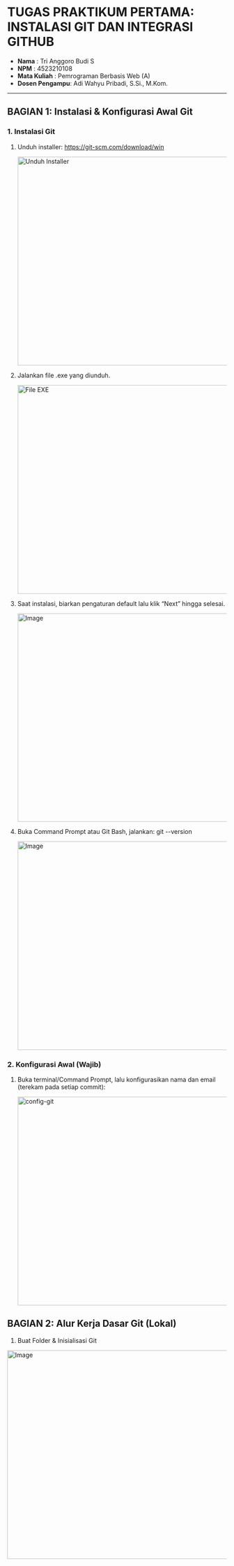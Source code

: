 # TUGAS PRAKTIKUM PERTAMA: INSTALASI GIT DAN INTEGRASI GITHUB

- **Nama**          : Tri Anggoro Budi S  
- **NPM**           : 4523210108  
- **Mata Kuliah**   : Pemrograman Berbasis Web (A)  
- **Dosen Pengampu**: Adi Wahyu Pribadi, S.Si., M.Kom.  

---

## BAGIAN 1: Instalasi & Konfigurasi Awal Git

### **1. Instalasi Git**

1. Unduh installer: https://git-scm.com/download/win   

   <img width="571" height="479" alt="Unduh Installer" src="https://github.com/user-attachments/assets/c7a6a15a-ade8-4972-8ba6-d35a3fd33440" />  

2. Jalankan file .exe yang diunduh.   

   <img width="571" height="479" alt="File EXE" src="https://github.com/user-attachments/assets/d873f7e4-3a98-4951-93b9-5e438f2ec6af" />

3. Saat instalasi, biarkan pengaturan default lalu klik “Next” hingga selesai.

   <img width="571" height="478" alt="Image" src="https://github.com/user-attachments/assets/b9c98dc4-376a-4a6e-aad6-888443834dce" />
   
4. Buka Command Prompt atau Git Bash, jalankan: git --version

   <img width="571" height="479" alt="Image" src="https://github.com/user-attachments/assets/7f1f9772-ed10-4c60-882a-600f63240fe4" />

### **2. Konfigurasi Awal (Wajib)**

1. Buka terminal/Command Prompt, lalu konfigurasikan nama dan email (terekam pada setiap commit):

   <img width="571" height="479" alt="config-git" src="https://github.com/user-attachments/assets/17b35f8f-9ebc-409c-a7ba-163179fdbebd" />

## BAGIAN 2: Alur Kerja Dasar Git (Lokal)

1. Buat Folder & Inisialisasi Git

<img width="571" height="479" alt="Image" src="https://github.com/user-attachments/assets/74418e3c-1bb0-4d6a-b36a-7e7c76edacde" />

